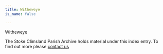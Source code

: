 ```yaml
---
title: Witheweye
is_name: false

---
```


Witheweye


The Stoke Climsland Parish Archive holds material under this index entry. To find out more please [contact us](/contact/)
